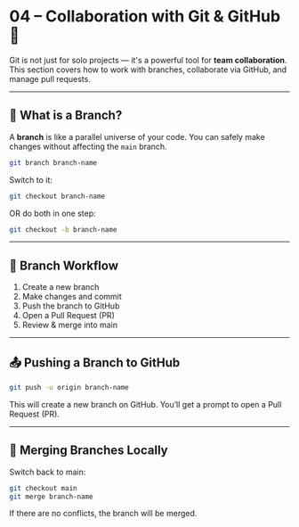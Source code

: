 # 04 – Collaboration with Git & GitHub 🤝

Git is not just for solo projects — it's a powerful tool for **team collaboration**. This section covers how to work with branches, collaborate via GitHub, and manage pull requests.

---

## 🌿 What is a Branch?

A **branch** is like a parallel universe of your code. You can safely make changes without affecting the `main` branch.

```bash
git branch branch-name
```
Switch to it:
```bash
git checkout branch-name
```
OR do both in one step:
```bash
git checkout -b branch-name
```
---
## 🔁 Branch Workflow

1. Create a new branch
2. Make changes and commit
3. Push the branch to GitHub
4. Open a Pull Request (PR)
5. Review & merge into main

---

## 📤 Pushing a Branch to GitHub
```bash
git push -u origin branch-name
```
This will create a new branch on GitHub. You’ll get a prompt to open a Pull Request (PR).

---

## 🔄 Merging Branches Locally
Switch back to main:

```bash
git checkout main
git merge branch-name
```
If there are no conflicts, the branch will be merged.




